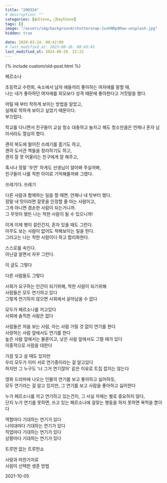 ```yaml
---
title: "200324"
# description: ""
categories: [🪨Stone, 🌱DayStone]
tags: []
image: "/assets/img/background/chuttersnap-JxxhNRpdRaw-unsplash.jpg"
hidden: true

date: 2020-03-24. 09:42:00
# last_modified_at: 2023-08-10. 08:43:45
last_modified_at: 2024-08-29. 22:22
---
```


{% include custom/old-post.html %}

페르소나  

초등학교 수련회, 숙소에서 남자 애들끼리 좋아하는 여자애를 말할 때,  
나는 내가 좋아하던 여자애를 외모보다 성격 때문에 좋아한다고 거짓말을 했다.  

어릴 때 부터 착하게 보이는 방법을 알았고,  
실제로 착하게 보이고 싶었기 때문이다.  
부끄럽다.  

학교를 다니면서 친구들이 교실 청소 대충하고 놀자고 해도 청소만큼은 언제나 혼자 남아서라도 열심히 했다.  

괜히 복도에 떨어진 쓰레기를 줍기도 하고,  
괜히 도서관 책들을 정리하기도 하고,  
괜히 잘 못 어울리는 친구에게 잘 해주고,  

혹시나 정말 '우연' 하게도 선생님이 알아봐 주실까봐,  
친구들이 나를 착한 아이로 기억해줄까봐 그랬다.  

쓰레기다. 쓰레기  

다른 사람과 함께하는 일을 할 때면, 언제나 내 탓부터 했다.  
정말 내 탓이라면 잘못을 인정할 줄 아는 사람이고,  
그게 아니면 겸손한 사람이 되는거니까.  
그 무엇이 됐든 나는 착한 사람이 될 수 있으니까!  

이게 이제 병이 걸린건지, 혼자 있을 때도 그런다.  
아무도 보는 사람이 없어도 착해보이는 일을 한다.  
그러고는 나는 착한 사람이다 하고 합리화한다.  

스스로를 속인다.  
아닌걸 알면서 자꾸 그런다.  

이 글도 그렇다  

다른 사람들도 그렇다  

사회가 요구하는 인간이 되기위해, 착한 사람이 되기위해  
사람들은 모두 연기하고 있다  
그렇게 연기하지 않으면 사회에서 살아남을 수 없다  

모두가 페르소나를 끼고있다  
사회에 솔직한 사람은 없다  

사람들은 처음 보는 사람, 아는 사람 가릴 것 없이 연기를 한다  
사랑하는 사람 앞에서도 연기를 한다  
높은 사람 앞에서는 물론이고, 낮은 사람 앞에서도 그럴 때가 있다  
이중적으로 사람을 대한다  

가끔 잊고 살 때도 있지만  
우리 모두가 이미 서로 연기중이라는 걸 알고있다  
하지만 그 누구도 '너 그거 연기잖아' 같은 이유로 트집 잡지는 않는다  

영화 드라마에 나오는 인물의 연기를 보고 좋아하고 싫어하듯,  
모두 연기라는 걸 알고 있지만, 그 연기를 보고 사람을 좋아하고 싫어한다  

누가 페르소나를 끼고 연기하고 있는건지, 그 사실 자체는 별로 중요하지 않다,  
단지 누가 연기를 못하면, 쓰고 있는 페르소나에 걸맞는 행동을 하지 못하면 욕먹을 뿐이다  

역할마다 기대하는 연기가 있다  
나이대마다 기대하는 연기가 있다  
직업마다 기대하는 연기가 있다  
상황마다 기대하는 연기가 있다  

트루먼 없는 트루먼쇼  

사랑과 마찬가지로  
사람이 선택한 생존 방법  

2021-10-05  
